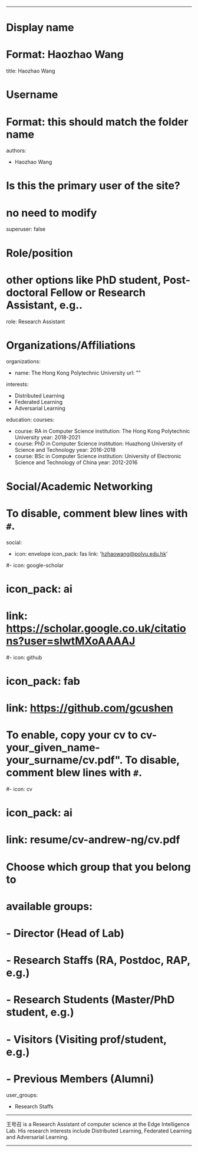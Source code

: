 
---
# Display name
# Format: Haozhao Wang 
title: Haozhao Wang

# Username
# Format: this should match the folder name
authors:
- Haozhao Wang

# Is this the primary user of the site?
# no need to modify
superuser: false

# Role/position
# other options like PhD student, Post-doctoral Fellow or Research Assistant, e.g..
role: Research Assistant

# Organizations/Affiliations
organizations:
- name: The Hong Kong Polytechnic University
  url: ""

interests:
- Distributed Learning
- Federated Learning
- Adversarial Learning

education:
  courses:
  - course: RA in Computer Science
    institution: The Hong Kong Polytechnic University
    year: 2018-2021
  - course: PhD in Computer Science
    institution: Huazhong University of Science and Technology
    year: 2016-2018
  - course: BSc in Computer Science
    institution: University of Electronic Science and Technology of China
    year: 2012-2016

# Social/Academic Networking
# To disable, comment blew lines with `#`.
social:
- icon: envelope
  icon_pack: fas
  link: 'hzhaowang@polyu.edu.hk'

#- icon: google-scholar
#  icon_pack: ai
#  link: https://scholar.google.co.uk/citations?user=sIwtMXoAAAAJ
#- icon: github
#  icon_pack: fab
#  link: https://github.com/gcushen

# To enable, copy your cv to cv-your_given_name-your_surname/cv.pdf". To disable, comment blew lines with `#`.
#- icon: cv
#  icon_pack: ai
#  link: resume/cv-andrew-ng/cv.pdf

# Choose which group that you belong to
#  available groups:
#  - Director (Head of Lab)
#  - Research Staffs (RA, Postdoc, RAP, e.g.)
#  - Research Students (Master/PhD student, e.g.)
#  - Visitors (Visiting prof/student, e.g.)
#  - Previous Members (Alumni)
user_groups:
- Research Staffs
---

王号召 is a Research Assistant of computer science at the Edge Intelligence Lab. His research interests include Distributed Learning, Federated Learning and Adversarial Learning. 

---
